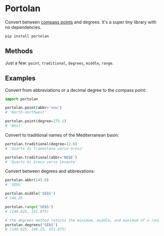 # Portolan

Convert between [compass points](https://en.wikipedia.org/wiki/Points_of_the_compass) and degrees. It's a super tiny library with no dependencies.

````
pip install portolan
````

## Methods

Just a few:
`point`, `traditional`, `degrees`, `middle`, `range`.

## Examples

Convert from abbreviations or a decimal degree to the compass point:

````python
import portolan

portolan.point(abbr='nnw')
# 'North-northwest'

portolan.point(degree=275.1)
# 'West'
````

Convert to traditional names of the Mediterranean basin:

```python
portolan.traditional(degree=12.6)
# 'Quarto di Tramontana verso Greco'

portolan.traditional(abbr='NEbE')
# 'Quarto di Greco verso Levante'
````

Convert between degrees and abbrevations:

````python
portolan.abbr(145.0)
# 'SEbS'

portolan.middle('SEbS')
# 146.25

portolan.range('SEbS')
# (140.625, 151.875)

# the degrees method returns the minimum, middle, and maximum of a range
portolan.degrees('SEbS')
# (140.625, 146.25, 151.875)
````
